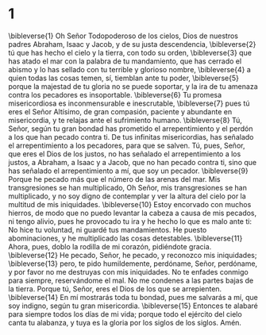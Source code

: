 # 1
\bibleverse{1} Oh Señor Todopoderoso de los cielos, Dios de nuestros padres Abraham, Isaac y Jacob, y de su justa descendencia, \bibleverse{2} tú que has hecho el cielo y la tierra, con todo su orden, \bibleverse{3} que has atado el mar con la palabra de tu mandamiento, que has cerrado el abismo y lo has sellado con tu terrible y glorioso nombre, \bibleverse{4} a quien todas las cosas temen, sí, tiemblan ante tu poder, \bibleverse{5} porque la majestad de tu gloria no se puede soportar, y la ira de tu amenaza contra los pecadores es insoportable. \bibleverse{6} Tu promesa misericordiosa es inconmensurable e inescrutable, \bibleverse{7} pues tú eres el Señor Altísimo, de gran compasión, paciente y abundante en misericordia, y te relajas ante el sufrimiento humano. \bibleverse{8} Tú, Señor, según tu gran bondad has prometido el arrepentimiento y el perdón a los que han pecado contra ti. De tus infinitas misericordias, has señalado el arrepentimiento a los pecadores, para que se salven. Tú, pues, Señor, que eres el Dios de los justos, no has señalado el arrepentimiento a los justos, a Abraham, a Isaac y a Jacob, que no han pecado contra ti, sino que has señalado el arrepentimiento a mí, que soy un pecador. \bibleverse{9} Porque he pecado más que el número de las arenas del mar. Mis transgresiones se han multiplicado, Oh Señor, mis transgresiones se han multiplicado, y no soy digno de contemplar y ver la altura del cielo por la multitud de mis iniquidades. \bibleverse{10} Estoy encorvado con muchos hierros, de modo que no puedo levantar la cabeza a causa de mis pecados, ni tengo alivio, pues he provocado tu ira y he hecho lo que es malo ante ti: No hice tu voluntad, ni guardé tus mandamientos. He puesto abominaciones, y he multiplicado las cosas detestables. \bibleverse{11} Ahora, pues, doblo la rodilla de mi corazón, pidiéndote gracia. \bibleverse{12} He pecado, Señor, he pecado, y reconozco mis iniquidades; \bibleverse{13} pero, te pido humildemente, perdóname, Señor, perdóname, y por favor no me destruyas con mis iniquidades. No te enfades conmigo para siempre, reservándome el mal. No me condenes a las partes bajas de la tierra. Porque tú, Señor, eres el Dios de los que se arrepienten. \bibleverse{14} En mí mostrarás toda tu bondad, pues me salvarás a mí, que soy indigno, según tu gran misericordia. \bibleverse{15} Entonces te alabaré para siempre todos los días de mi vida; porque todo el ejército del cielo canta tu alabanza, y tuya es la gloria por los siglos de los siglos. Amén.